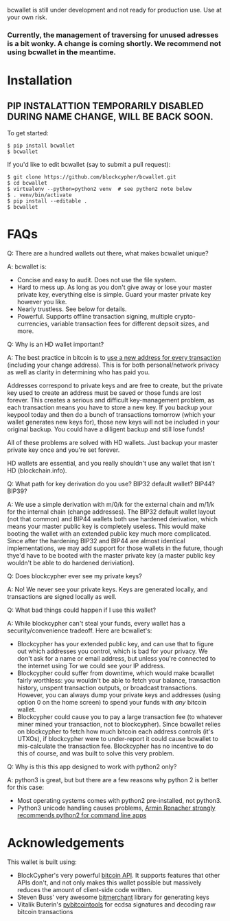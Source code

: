 bcwallet is still under development and not ready for production use. Use at your own risk.

### Currently, the management of traversing for unused adresses is a bit wonky. A change is coming shortly. We recommend not using bcwallet in the meantime.

# Installation

## PIP INSTALATTION TEMPORARILY DISABLED DURING NAME CHANGE, WILL BE BACK SOON.

To get started:
```
$ pip install bcwallet
$ bcwallet
```

If you'd like to edit bcwallet (say to submit a pull request):
```
$ git clone https://github.com/blockcypher/bcwallet.git
$ cd bcwallet
$ virtualenv --python=python2 venv  # see python2 note below 
$ . venv/bin/activate
$ pip install --editable .
$ bcwallet
```

# FAQs

Q: There are a hundred wallets out there, what makes bcwallet unique?

A: bcwallet is:
- Concise and easy to audit. Does not use the file system.
- Hard to mess up. As long as you don't give away or lose your master private key, everything else is simple. Guard your master private key however you like.
- Nearly trustless. See below for details.
- Powerful. Supports offline transaction signing, multiple crypto-currencies, variable transaction fees for different depsoit sizes, and more.


Q: Why is an HD wallet important?

A: The best practice in bitcoin is to [use a new address for every transaction](https://bitcoin.org/en/protect-your-privacy) (including your change address). This is for both personal/network privacy as well as clarity in determining who has paid you.

Addresses correspond to private keys and are free to create, but the private key used to create an address must be saved or those funds are lost forever. This creates a serious and difficult key-management problem, as each transaction means you have to store a new key. If you backup your keypool today and then do a bunch of transactions tomorrow (which your wallet generates new keys for), those new keys will not be included in your original backup. You could have a diligent backup and still lose funds!

All of these problems are solved with HD wallets. Just backup your master private key once and you're set forever.

HD wallets are essential, and you really shouldn't use any wallet that isn't HD (<cough>blockchain.info</cough>). 


Q: What path for key derivation do you use? BIP32 default wallet? BIP44? BIP39?

A: We use a simple derivation with m/0/k for the external chain and m/1/k for the internal chain (change addresses). The BIP32 default wallet layout (not that common) and BIP44 wallets both use hardened derivation, which means your master public key is completely useless. This would make booting the wallet with an extended public key much more complicated. Since after the hardening BIP32 and BIP44 are almost identical implementations, we may add support for those wallets in the future, though thye'd have to be booted with the master private key (a master public key wouldn't be able to do hardened deriviation).


Q: Does blockcypher ever see my private keys?

A: No! We never see your private keys. Keys are generated locally, and transactions are signed locally as well.


Q: What bad things could happen if I use this wallet?

A: While blockcypher can't steal your funds, every wallet has a security/convenience tradeoff. Here are bcwallet's:
- Blockcypher has your extended public key, and can use that to figure out which addresses you control, which is bad for your privacy. We don't ask for a name or email address, but unless you're connected to the internet using Tor we could see your IP address.
- Blockcypher could suffer from downtime, which would make bcwallet fairly worthless: you wouldn't be able to fetch your balance, transaction history, unspent transaction outputs, or broadcast transactions. However, you can always dump your private keys and addresses (using option 0 on the home screen) to spend your funds with *any* bitcoin wallet.
- Blockcypher could cause you to pay a large transaction fee (to whatever miner mined your transaction, not to blockcypher). Since bcwallet relies on blockcypher to fetch how much bitcoin each address controls (it's UTXOs), if blockcypher were to under-report it could cause bcwallet to mis-calculate the transaction fee. Blockcypher has no incentive to do this of course, and was built to solve this very problem.

Q: Why is this this app designed to work with python2 only?

A: python3 is great, but but there are a few reasons why python 2 is better for this case:
- Most operating systems comes with python2 pre-installed, not python3.
- Python3 unicode handling causes problems, [Armin Ronacher strongly recommends python2 for command line apps](http://click.pocoo.org/4/python3/)

# Acknowledgements

This wallet is built using:
- BlockCypher's very powerful [bitcoin API](https://github.com/sbuss). It supports features that other APIs don't, and not only makes this wallet possible but massively reduces the amount of client-side code written.
- Steven Buss' very awesome [bitmerchant](https://github.com/sbuss) library for generating keys
- Vitalik Buterin's [pybitcointools](https://bootstrap.pypa.io/get-pip.py) for ecdsa signatures and decoding raw bitcoin transactions
